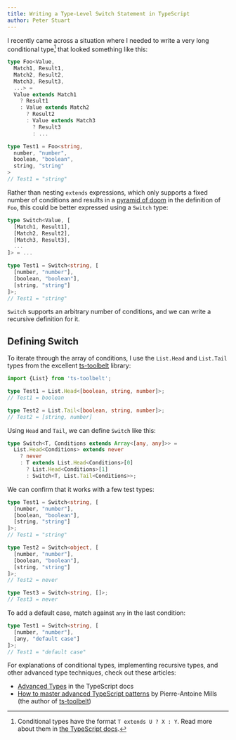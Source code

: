 ```yaml
---
title: Writing a Type-Level Switch Statement in TypeScript
author: Peter Stuart
---
```


I recently came across a situation where I needed to write a very long conditional type[^conditional-types] that looked something like this:

[^conditional-types]: Conditional types have the format <span class="nobr">`T extends U ? X : Y`</span>. Read more about them in [the TypeScript docs][conditional-types].

```typescript
type Foo<Value,
  Match1, Result1,
  Match2, Result2,
  Match3, Result3,
  ...> =
  Value extends Match1
    ? Result1
    : Value extends Match2
      ? Result2
      : Value extends Match3
        ? Result3
        : ...

type Test1 = Foo<string,
  number, "number",
  boolean, "boolean",
  string, "string"
>
// Test1 = "string"
```

Rather than nesting `extends` expressions, which only supports a fixed number of conditions and results in a [pyramid of doom][pyramid-of-doom] in the definition of `Foo`, this could be better expressed using a `Switch` type:

```typescript
type Switch<Value, [
  [Match1, Result1],
  [Match2, Result2],
  [Match3, Result3],
  ...
]> = ...

type Test1 = Switch<string, [
  [number, "number"],
  [boolean, "boolean"],
  [string, "string"]
]>;
// Test1 = "string"
```

`Switch` supports an arbitrary number of conditions, and we can write a recursive definition for it.

## Defining Switch

To iterate through the array of conditions, I use the `List.Head` and `List.Tail` types from the excellent [ts-toolbelt][ts-toolbelt] library:

```typescript
import {List} from 'ts-toolbelt';

type Test1 = List.Head<[boolean, string, number]>;
// Test1 = boolean

type Test2 = List.Tail<[boolean, string, number]>;
// Test2 = [string, number]
```

Using `Head` and `Tail`, we can define `Switch` like this:

```typescript
type Switch<T, Conditions extends Array<[any, any]>> = 
  List.Head<Conditions> extends never
    ? never
    : T extends List.Head<Conditions>[0]
      ? List.Head<Conditions>[1]
      : Switch<T, List.Tail<Conditions>>;
```

We can confirm that it works with a few test types:

```typescript
type Test1 = Switch<string, [
  [number, "number"],
  [boolean, "boolean"],
  [string, "string"]
]>;
// Test1 = "string"

type Test2 = Switch<object, [
  [number, "number"],
  [boolean, "boolean"],
  [string, "string"]
]>;
// Test2 = never

type Test3 = Switch<string, []>;
// Test3 = never
```

To add a default case, match against `any` in the last condition:

```typescript
type Test1 = Switch<string, [
  [number, "number"],
  [any, "default case"]
]>;
// Test1 = "default case"
```

For explanations of conditional types, implementing recursive types, and other advanced type techniques, check out these articles:

- [Advanced Types][advanced-types] in the TypeScript docs
- [How to master advanced TypeScript patterns][master-advanced-typescript-patterns] by Pierre-Antoine Mills (the author of [ts-toolbelt][ts-toolbelt])

[pyramid-of-doom]: https://en.wikipedia.org/wiki/Pyramid_of_doom_(programming)
[ts-toolbelt]: https://github.com/pirix-gh/ts-toolbelt
[advanced-types]: https://www.typescriptlang.org/docs/handbook/advanced-types.html
[conditional-types]: https://www.typescriptlang.org/docs/handbook/advanced-types.html#conditional-types
[recursive-types]: https://www.freecodecamp.org/news/typescript-curry-ramda-types-f747e99744ab/#recursive-types
[master-advanced-typescript-patterns]: https://www.freecodecamp.org/news/typescript-curry-ramda-types-f747e99744ab/

